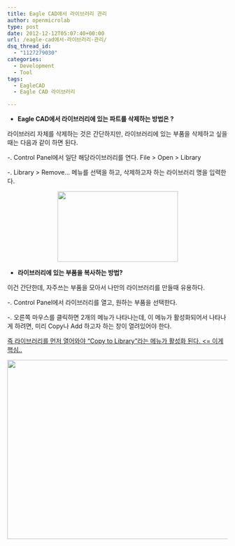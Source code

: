 ```yaml
---
title: Eagle CAD에서 라이브러리 관리
author: openmicrolab
type: post
date: 2012-12-12T05:07:40+00:00
url: /eagle-cad에서-라이브러리-관리/
dsq_thread_id:
  - "1127279030"
categories:
  - Development
  - Tool
tags:
  - EagleCAD
  - Eagle CAD 라이브러리

---
```

<ul style="list-style-type: disc;">
  <li>
    <b>Eagle CAD에서 라이브러리에 있는 파트를 삭제하는 방법은 ?</b>
  </li>
</ul>

라이브러리 자체를 삭제하는 것은 간단하지만, 라이브러리에 있는 부품을 삭제하고 싶을 때는 다음과 같이 하면 된다.

-. Control Panel에서&nbsp;일단 해당라이브러리를 연다.&nbsp;File > Open > Library

-. Library > Remove&#8230; 메뉴를 선택을 하고, 삭제하고자 하는 라이브러리 명을 입력한다.



<p style="text-align: center; clear: none; float: none;">
  <img loading="lazy" src="/images/1/cfile25.uf.16465C3F50C80E33158773.png" class="aligncenter" width="275" height="161" filename="스크린샷 2012-12-12 오후 1.54.41.png" filemime="image/jpeg" />
</p>



<ul style="list-style-type: disc;">
  <li>
    <b>라이브러리에 있는 부품을&nbsp;복사하는 방법?</b>
  </li>
</ul>

이건 간단한데,&nbsp;자주쓰는 부품을 모아서 나만의 라이브러리를 만들때 유용하다.

-. Control Panel에서&nbsp;라이브러리를 열고, 원하는 부품을 선택한다.

-. 오른쪽 마우스를 클릭하면 2개의&nbsp;메뉴가 나타나는데, 이 메뉴가 활성화되어서 나타나게 하려면, 미리 Copy나 Add 하고자 하는 창이 열려있어야 한다.

<u>즉 라이브러리를 먼저 열어와야 &#8220;Copy to Library&#8221;라는 메뉴가 활성화 된다. <= 이게 핵심..</u>

<p style="text-align: center; clear: none; float: none;">
  <img loading="lazy" src="/images/1/cfile25.uf.1259A94150C81047145984.png" class="aligncenter" width="683" height="409" filename="스크린샷 2012-12-12 오후 2.03.28.png" filemime="image/jpeg" />
</p>